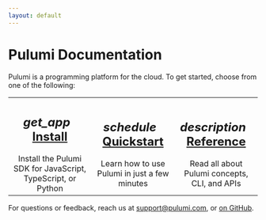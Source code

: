```yaml
---
layout: default
---
```


<h1>Pulumi Documentation</h1>

<p class="section">
    Pulumi is a programming platform for the cloud.  To get started, choose from one of the following:
</p>

<table class="card-table" width="100%">
    <tr>
        <td align="center" valign="center" width="33%">
            <div class="mdl-card mdl-shadow--2dp">
                <div class="mdl-card__title">
                    <h2 class="mdl-card__title-text">
                        <i class="material-icons">get_app</i>
                        &nbsp;
                        <a href="/install">Install</a>
                    </h2>
                </div>
                <div class="mdl-card__supporting-text">
                    Install the Pulumi SDK for JavaScript, TypeScript, or Python
                </div>
            </div>
        </td>
        <td align="center" valign="center" width="33%">
            <div class="mdl-card mdl-shadow--2dp">
                <div class="mdl-card__title">
                    <h2 class="mdl-card__title-text">
                        <i class="material-icons">schedule</i>
                        &nbsp;
                        <a href="/quickstart">Quickstart</a>
                    </h2>
                </div>
                <div class="mdl-card__supporting-text">
                    Learn how to use Pulumi in just a few minutes
                </div>
            </div>
        </td>
        <td align="center" valign="center" width="33%">
            <div class="mdl-card mdl-shadow--2dp">
                <div class="mdl-card__title">
                    <h2 class="mdl-card__title-text">
                        <i class="material-icons">description</i>
                        &nbsp;
                        <a href="/reference">Reference</a>
                    </h2>
                </div>
                <div class="mdl-card__supporting-text">
                    Read all about Pulumi concepts, CLI, and APIs
                </div>
            </div>
        </td>
    </tr>
</table>

For questions or feedback, reach us at [support@pulumi.com](mailto:support@pulumi.com), or [on GitHub](
https://github.com/pulumi).
